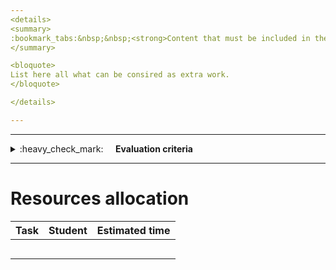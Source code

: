 ```yaml
---
<details>
<summary>
:bookmark_tabs:&nbsp;&nbsp;<strong>Content that must be included in the section</strong>
</summary>

<bloquote>
List here all what can be consired as extra work.
</bloquote>

</details>

---
```


---
<details>
<summary>
:heavy_check_mark:&nbsp;&nbsp;&nbsp;&nbsp; <strong>Evaluation criteria</strong>
</summary>

<bloquote>
You can get a maximum of 15 points. Those points can only be used if the student has the minimum points to pass the course. Hence, extra work cannot be used to get enough points to pass the course.
</bloquote>

</details>

---

# Resources allocation
|**Task** | **Student**|**Estimated time**|
|:------: |:----------:|:----------------:|
|||| 
|||| 
|||| 
|||| 
|||| 